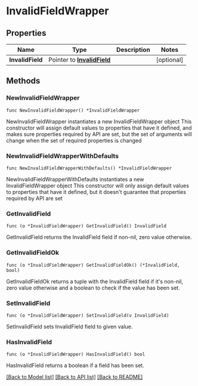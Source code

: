 # InvalidFieldWrapper

## Properties

Name | Type | Description | Notes
------------ | ------------- | ------------- | -------------
**InvalidField** | Pointer to [**InvalidField**](InvalidField.md) |  | [optional] 

## Methods

### NewInvalidFieldWrapper

`func NewInvalidFieldWrapper() *InvalidFieldWrapper`

NewInvalidFieldWrapper instantiates a new InvalidFieldWrapper object
This constructor will assign default values to properties that have it defined,
and makes sure properties required by API are set, but the set of arguments
will change when the set of required properties is changed

### NewInvalidFieldWrapperWithDefaults

`func NewInvalidFieldWrapperWithDefaults() *InvalidFieldWrapper`

NewInvalidFieldWrapperWithDefaults instantiates a new InvalidFieldWrapper object
This constructor will only assign default values to properties that have it defined,
but it doesn't guarantee that properties required by API are set

### GetInvalidField

`func (o *InvalidFieldWrapper) GetInvalidField() InvalidField`

GetInvalidField returns the InvalidField field if non-nil, zero value otherwise.

### GetInvalidFieldOk

`func (o *InvalidFieldWrapper) GetInvalidFieldOk() (*InvalidField, bool)`

GetInvalidFieldOk returns a tuple with the InvalidField field if it's non-nil, zero value otherwise
and a boolean to check if the value has been set.

### SetInvalidField

`func (o *InvalidFieldWrapper) SetInvalidField(v InvalidField)`

SetInvalidField sets InvalidField field to given value.

### HasInvalidField

`func (o *InvalidFieldWrapper) HasInvalidField() bool`

HasInvalidField returns a boolean if a field has been set.


[[Back to Model list]](../README.md#documentation-for-models) [[Back to API list]](../README.md#documentation-for-api-endpoints) [[Back to README]](../README.md)


